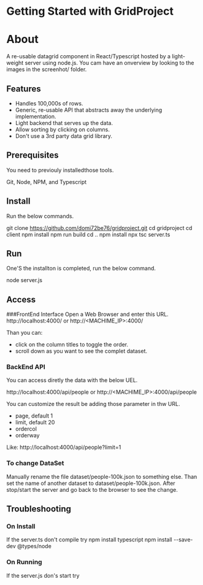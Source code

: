 # Getting Started with GridProject

# About
A re-usable datagrid component in React/Typescript hosted by a light-weight server using node.js.
You cam have an onverview by looking to the images in the screenhot/ folder. 

## Features
- Handles 100,000s of rows.
- Generic, re-usable API that abstracts away the underlying implementation.
- Light backend that serves up the data.
- Allow sorting by clicking on columns.
- Don't use a 3rd party data grid library.

## Prerequisites
You need to previouly installedthose tools.

Git, Node, NPM, and Typescript


## Install
Run the below commands.

git clone https://github.com/domi72be76/gridproject.git
cd gridproject
cd client
npm install
npm run build
cd ..
npm install
npx tsc server.ts 

## Run
One'S the installton is completed, run the below command.

node server.js 

## Access
###FrontEnd Interface
Open a Web Browser and enter this URL.
http://localhost:4000/
or
http://<MACHIME_IP>:4000/

Than you can:
- click on the column titles to toggle the order.
- scroll down as you want to see the complet dataset.

### BackEnd API
You can access diretly the data with the below UEL.

http://localhost:4000/api/people
or
http://<MACHIME_IP>:4000/api/people

You can customize the result be adding those parameter in thw URL.
- page, default 1
- limit, default 20
- ordercol
- orderway

Like:
http://localhost:4000/api/people?limit=1

### To change DataSet
Manually rename the file dataset/people-100k.json to something else.
Than set the name of another dataset to dataset/people-100k.json.
After stop/start the server and go back to the browser to see the change.

## Troubleshooting

### On Install
If the server.ts don't compile try
npm install typescript
npm install --save-dev @types/node

### On Running
If the server.js don's start  try
